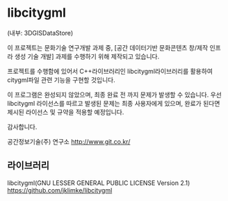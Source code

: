 libcitygml
==========
(내부: 3DGISDataStore)

이 프로젝트는 문화기술 연구개발 과제 중, [공간 데이터기반 문화콘텐츠 창/제작 인프라 생성 기술 개발] 과제를 수행하기 위해 제작되고 있습니다. 

프로젝트를 수행함에 있어서 C++라이브러리인 libcitygml라이브러리를 활용하여 citygml파일 관련 기능을 구현할 것입니다.

이 프로그램은 완성되지 않았으며, 최종 완료 전 까지 문제가 발생할 수 있습니다. 우선 libcitygml 라이선스를 따르고 발생된 문제는 최종 사용자에게 있으며, 완료가 된다면 제시된 라이선스 및 규약을 적용할 예정입니다.

감사합니다.

공간정보기술(주) 연구소 <link>http://www.git.co.kr/  

라이브러리
 ----
 
 libcitygml(GNU LESSER GENERAL PUBLIC LICENSE Version 2.1) <link>https://github.com/jklimke/libcitygml

